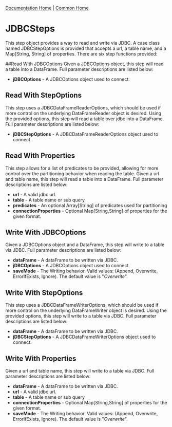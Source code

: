 [Documentation Home](../../docs/readme.md) | [Common Home](../readme.md)

# JDBCSteps
This step object provides a way to read and write via JDBC. A case class named JDBCStepOptions is provided 
that accepts a url, a table name, and a Map[String, String] of properties.
There are six step functions provided:

##Read With JDBCOptions
Given a JDBCOptions object, this step will read a table into a DataFrame. Full parameter descriptions are listed below:

* **jDBCOptions** - A JDBCOptions object used to connect.

## Read With StepOptions
This step uses a JDBCDataFrameReaderOptions, which should be used if more control on the underlying DataFrameReader
object is desired. Using the provided options, this step will read a table over jdbc into a DataFrame.
Full parameter descriptions are listed below:

* **jDBCStepOptions** - A JDBCDataFrameReaderOptions object used to connect.

## Read With Properties
This step allows for a list of predicates to be provided,
allowing for more control over the partitioning behavior when reading the table.
Given a url and table name, this step will read a table into a DataFrame. Full parameter descriptions are listed below:

* **url** - A valid jdbc url.
* **table** - A table name or sub query
* **predicates** - An optional Array[String] of predicates used for partitioning
* **connectionProperties** - Optional Map[String,String] of properties for the given format.

## Write With JDBCOptions
Given a JDBCOptions object and a DataFrame, this step will write to a table via JDBC. 
Full parameter descriptions are listed below:

* **dataFrame** - A dataFrame to be written via JDBC.
* **jDBCOptions** - A JDBCOptions object used to connect.
* **saveMode** - The Writing behavior. Valid values: (Append, Overwrite, ErrorIfExists, Ignore). 
The default value is "_Overwrite_".

## Write With StepOptions
This step uses a JDBCDataFrameWriterOptions, which should be used if more control on the underlying DataFrameWriter
object is desired. Using the provided options, this step will write to a table via JDBC.
Full parameter descriptions are listed below:

* **dataFrame** - A dataFrame to be written via JDBC.
* **jDBCStepOptions** - A JDBCDataFrameWriterOptions object used to connect.

## Write With Properties
Given a url and table name, this step will write to a table via JDBC. 
Full parameter descriptions are listed below:

* **dataFrame** - A dataFrame to be written via JDBC.
* **url** - A valid jdbc url.
* **table** - A table name or sub query
* **connectionProperties** - Optional Map[String,String] of properties for the given format.
* **saveMode** - The Writing behavior. Valid values: (Append, Overwrite, ErrorIfExists, Ignore). 
The default value is "_Overwrite_".

